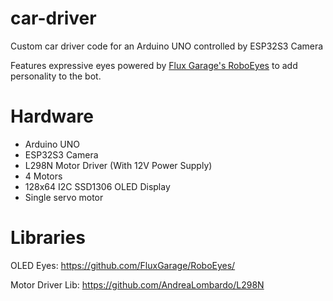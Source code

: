 # car-driver

Custom car driver code for an Arduino UNO controlled by ESP32S3 Camera

Features expressive eyes powered by [Flux Garage's RoboEyes](https://github.com/FluxGarage/RoboEyes/) to add personality to the bot.

# Hardware
* Arduino UNO
* ESP32S3 Camera
* L298N Motor Driver (With 12V Power Supply)
* 4 Motors
* 128x64 I2C SSD1306 OLED Display
* Single servo motor

# Libraries


OLED Eyes:
https://github.com/FluxGarage/RoboEyes/


Motor Driver Lib:
https://github.com/AndreaLombardo/L298N